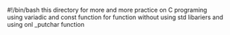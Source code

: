 #!/bin/bash
this directory for more  and more practice on C programing using variadic and const function for function without using std libariers and using onl _putchar function

